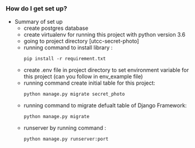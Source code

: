 ### How do I get set up?
- Summary of set up
  * create postgres database
  * create virtualenv for running this project with python version 3.6
  * going to project directory [utcc-secret-photo]
  * running command to install library : 
    ```
    pip install -r requirement.txt
    ```
  * create .env file in project directory to set environment variable for this project (can you follow in env_example file)
  * running command create initial table for this project: 
    ```
    python manage.py migrate secret_photo
    ```
  * running command to migrate defualt table of Django Framework: 
    ```
    python manage.py migrate
    ```
  * runserver by running command :
    ```
    python manage.py runserver:port
    ```
